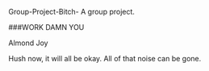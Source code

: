 Group-Project-Bitch-
A group project.

###WORK DAMN YOU




Almond Joy


Hush now, it will all be okay. All of that noise can be gone. 

